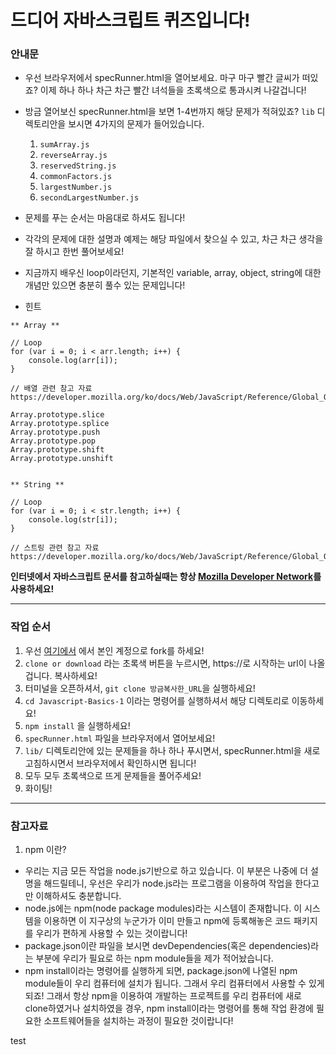 # 드디어 자바스크립트 퀴즈입니다!

### 안내문

- 우선 브라우저에서 specRunner.html을 열어보세요. 마구 마구 빨간 글씨가 떠있죠? 이제 하나 하나 차근 차근 빨간 녀석들을 초록색으로 통과시켜 나갈겁니다!

- 방금 열어보신 specRunner.html을 보면 1-4번까지 해당 문제가 적혀있죠? `lib` 디렉토리안을 보시면 4가지의 문제가 들어있습니다.

    1. `sumArray.js`
    2. `reverseArray.js`
    3. `reservedString.js`
    4. `commonFactors.js`
    5. `largestNumber.js`
    6. `secondLargestNumber.js`

- 문제를 푸는 순서는 마음대로 하셔도 됩니다!

- 각각의 문제에 대한 설명과 예제는 해당 파일에서 찾으실 수 있고, 차근 차근 생각을 잘 하시고 한번 풀어보세요!

- 지금까지 배우신 loop이라던지, 기본적인 variable, array, object, string에 대한 개념만 있으면 충분히 풀수 있는 문제입니다!

- 힌트
```
** Array **

// Loop
for (var i = 0; i < arr.length; i++) {
    console.log(arr[i]);
}

// 배열 관련 참고 자료
https://developer.mozilla.org/ko/docs/Web/JavaScript/Reference/Global_Objects/Array

Array.prototype.slice
Array.prototype.splice
Array.prototype.push
Array.prototype.pop
Array.prototype.shift
Array.prototype.unshift


** String **

// Loop
for (var i = 0; i < str.length; i++) {
    console.log(str[i]);
}

// 스트링 관련 참고 자료
https://developer.mozilla.org/ko/docs/Web/JavaScript/Reference/Global_Objects/String
```

**인터넷에서 자바스크립트 문서를 참고하실때는 항상 [Mozilla Developer Network](https://developer.mozilla.org/ko/docs/Web/JavaScript)를 사용하세요!**

---

### 작업 순서

1. 우선 [여기에서](https://github.com/vanilla-coding/Javascript-Basics-1) 에서 본인 계정으로 fork를 하세요!
2. `clone or download` 라는 초록색 버튼을 누르시면, https://로 시작하는 url이 나올겁니다. 복사하세요!
3. 터미널을 오픈하셔서, `git clone 방금복사한_URL`을 실행하세요!
4. `cd Javascript-Basics-1` 이라는 명령어를 실행하셔서 해당 디렉토리로 이동하세요!
5. `npm install` 을 실행하세요!
6. `specRunner.html` 파일을 브라우저에서 열어보세요!
7. `lib/` 디렉토리안에 있는 문제들을 하나 하나 푸시면서, specRunner.html을 새로 고침하시면서 브라우저에서 확인하시면 됩니다!
8. 모두 모두 초록색으로 뜨게 문제들을 풀어주세요!
9. 화이팅!

---

### 참고자료

1. npm 이란?
  - 우리는 지금 모든 작업을 node.js기반으로 하고 있습니다. 이 부분은 나중에 더 설명을 해드릴테니, 우선은 우리가 node.js라는 프로그램을 이용하여 작업을 한다고만 이해하셔도 충분합니다.
  - node.js에는 npm(node package modules)라는 시스템이 존재합니다. 이 시스템을 이용하면 이 지구상의 누군가가 이미 만들고 npm에 등록해놓은 코드 패키지를 우리가 편하게 사용할 수 있는 것이랍니다!
  - package.json이란 파일을 보시면 devDependencies(혹은 dependencies)라는 부분에 우리가 필요로 하는 npm module들을 제가 적어놨습니다.
  - npm install이라는 명령어를 실행하게 되면, package.json에 나열된 npm module들이 우리 컴퓨터에 설치가 됩니다. 그래서 우리 컴퓨터에서 사용할 수 있게 되죠! 그래서 항상 npm을 이용하여 개발하는 프로젝트를 우리 컴퓨터에 새로 clone하였거나 설치하였을 경우, npm install이라는 명령어를 통해 작업 환경에 필요한 소프트웨어들을 설치하는 과정이 필요한 것이랍니다!
  
  
test
